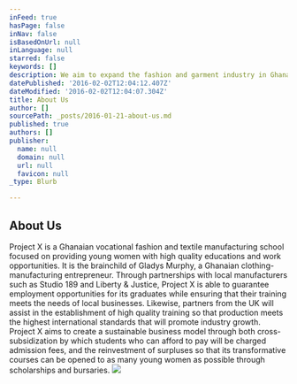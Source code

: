 ```yaml
---
inFeed: true
hasPage: false
inNav: false
isBasedOnUrl: null
inLanguage: null
starred: false
keywords: []
description: We aim to expand the fashion and garment industry in Ghana by training young adults to reach their potential and work at the highest international standards
datePublished: '2016-02-02T12:04:12.407Z'
dateModified: '2016-02-02T12:04:07.304Z'
title: About Us
author: []
sourcePath: _posts/2016-01-21-about-us.md
published: true
authors: []
publisher:
  name: null
  domain: null
  url: null
  favicon: null
_type: Blurb

---
```

## About Us

Project X is a Ghanaian vocational fashion and
textile manufacturing school focused on providing young women with high quality
educations and work opportunities. It is the brainchild of Gladys Murphy, a
Ghanaian clothing-manufacturing entrepreneur. Through partnerships with local
manufacturers such as Studio 189 and Liberty & Justice, Project X is able
to guarantee employment opportunities for its graduates while ensuring that
their training meets the needs of local businesses. Likewise, partners from the
UK will assist in the establishment of high quality training so that production
meets the highest international standards that will promote industry growth. Project
X aims to create a sustainable business model through both cross-subsidization
by which students who can afford to pay will be charged admission fees, and the
reinvestment of surpluses so that its transformative courses can be opened to
as many young women as possible through scholarships and bursaries. ![](https://the-grid-user-content.s3-us-west-2.amazonaws.com/512d23cd-7f45-4f81-8f22-4b8451c4038f.jpg)